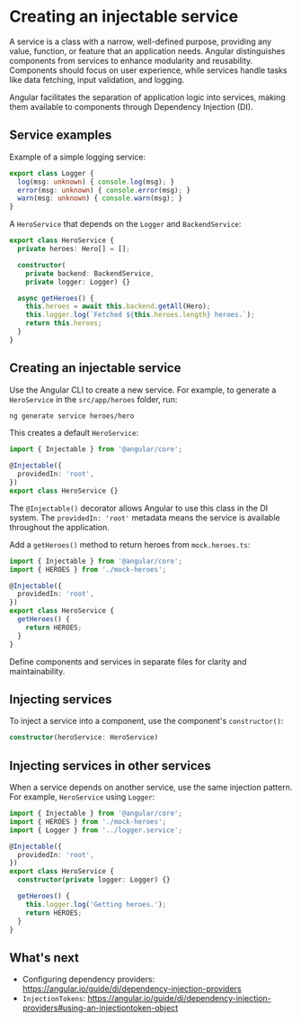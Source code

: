 # Creating an injectable service

A service is a class with a narrow, well-defined purpose, providing any value, function, or feature that an application needs. Angular distinguishes components from services to enhance modularity and reusability. Components should focus on user experience, while services handle tasks like data fetching, input validation, and logging.

Angular facilitates the separation of application logic into services, making them available to components through Dependency Injection (DI).

## Service examples

Example of a simple logging service:

```typescript
export class Logger {
  log(msg: unknown) { console.log(msg); }
  error(msg: unknown) { console.error(msg); }
  warn(msg: unknown) { console.warn(msg); }
}
```

A `HeroService` that depends on the `Logger` and `BackendService`:

```typescript
export class HeroService {
  private heroes: Hero[] = [];

  constructor(
    private backend: BackendService,
    private logger: Logger) {}

  async getHeroes() {
    this.heroes = await this.backend.getAll(Hero);
    this.logger.log(`Fetched ${this.heroes.length} heroes.`);
    return this.heroes;
  }
}
```

## Creating an injectable service

Use the Angular CLI to create a new service. For example, to generate a `HeroService` in the `src/app/heroes` folder, run:

```sh
ng generate service heroes/hero
```

This creates a default `HeroService`:

```typescript
import { Injectable } from '@angular/core';

@Injectable({
  providedIn: 'root',
})
export class HeroService {}
```

The `@Injectable()` decorator allows Angular to use this class in the DI system. The `providedIn: 'root'` metadata means the service is available throughout the application.

Add a `getHeroes()` method to return heroes from `mock.heroes.ts`:

```typescript
import { Injectable } from '@angular/core';
import { HEROES } from './mock-heroes';

@Injectable({
  providedIn: 'root',
})
export class HeroService {
  getHeroes() {
    return HEROES;
  }
}
```

Define components and services in separate files for clarity and maintainability.

## Injecting services

To inject a service into a component, use the component's `constructor()`:

```typescript
constructor(heroService: HeroService)
```

## Injecting services in other services

When a service depends on another service, use the same injection pattern. For example, `HeroService` using `Logger`:

```typescript
import { Injectable } from '@angular/core';
import { HEROES } from './mock-heroes';
import { Logger } from '../logger.service';

@Injectable({
  providedIn: 'root',
})
export class HeroService {
  constructor(private logger: Logger) {}

  getHeroes() {
    this.logger.log('Getting heroes.');
    return HEROES;
  }
}
```

## What's next

- Configuring dependency providers: https://angular.io/guide/di/dependency-injection-providers
- `InjectionTokens`: https://angular.io/guide/di/dependency-injection-providers#using-an-injectiontoken-object
